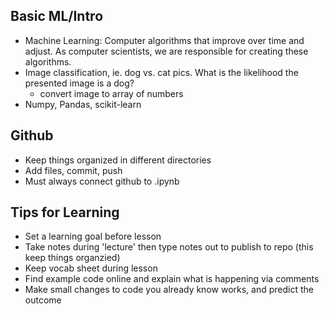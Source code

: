 ## Basic ML/Intro
- Machine Learning: Computer algorithms that improve over time and adjust. As computer scientists, we are responsible for creating these algorithms.
- Image classification, ie. dog vs. cat pics. What is the likelihood the presented image is a dog? 
    - convert image to array of numbers
- Numpy, Pandas, scikit-learn
## Github 
- Keep things organized in different directories 
- Add files, commit, push 
- Must always connect github to .ipynb 
## Tips for Learning
- Set a learning goal before lesson
- Take notes during 'lecture' then type notes out to publish to repo (this keep things organzied)
- Keep vocab sheet during lesson
- Find example code online and explain what is happening via comments 
- Make small changes to code you already know works, and predict the outcome 
